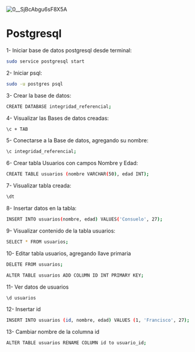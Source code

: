 ![0__SjBcAbgu6sF8X5A](https://github.com/pedro-donoso/Postgresql/assets/68760595/c4386299-6604-4a21-86b9-58a66aae3d96)

# Postgresql

1- Iniciar base de datos postgresql desde terminal:

```bash
sudo service postgresql start
```


2- Iniciar psql:

```bash
sudo -u postgres psql
```

3- Crear la base de datos:

```bash
CREATE DATABASE integridad_referencial;
```

4- Visualizar las Bases de datos creadas:

```bash
\c + TAB
```

5- Conectarse a la Base de datos, agregando su nombre:

```bash
\c integridad_referencial;
```

6- Crear tabla Usuarios con campos Nombre y Edad:

```bash
CREATE TABLE usuarios (nombre VARCHAR(50), edad INT);
```

7- Visualizar tabla creada:

```bash
\dt
```

8- Insertar datos en la tabla:

```bash
INSERT INTO usuarios(nombre, edad) VALUES('Consuelo', 27);
```

9- Visualizar contenido de la tabla usuarios:

```bash
SELECT * FROM usuarios;
```

10- Editar tabla usuarios, agregando llave primaria

```bash
DELETE FROM usuarios;

ALTER TABLE usuarios ADD COLUMN ID INT PRIMARY KEY;
```

11- Ver datos de usuarios 

```bash
\d usuarios
```

12- Insertar id

```bash
INSERT INTO usuarios (id, nombre, edad) VALUES (1, 'Francisco', 27);
```

13- Cambiar nombre de la columna id

```bash
ALTER TABLE usuarios RENAME COLUMN id to usuario_id;
```




